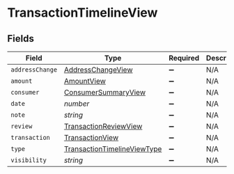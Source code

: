 # TransactionTimelineView


## Fields

| Field                                                                             | Type                                                                              | Required                                                                          | Description                                                                       |
| --------------------------------------------------------------------------------- | --------------------------------------------------------------------------------- | --------------------------------------------------------------------------------- | --------------------------------------------------------------------------------- |
| `addressChange`                                                                   | [AddressChangeView](../../models/shared/addresschangeview.md)                     | :heavy_minus_sign:                                                                | N/A                                                                               |
| `amount`                                                                          | [AmountView](../../models/shared/amountview.md)                                   | :heavy_minus_sign:                                                                | N/A                                                                               |
| `consumer`                                                                        | [ConsumerSummaryView](../../models/shared/consumersummaryview.md)                 | :heavy_minus_sign:                                                                | N/A                                                                               |
| `date`                                                                            | *number*                                                                          | :heavy_minus_sign:                                                                | N/A                                                                               |
| `note`                                                                            | *string*                                                                          | :heavy_minus_sign:                                                                | N/A                                                                               |
| `review`                                                                          | [TransactionReviewView](../../models/shared/transactionreviewview.md)             | :heavy_minus_sign:                                                                | N/A                                                                               |
| `transaction`                                                                     | [TransactionView](../../models/shared/transactionview.md)                         | :heavy_minus_sign:                                                                | N/A                                                                               |
| `type`                                                                            | [TransactionTimelineViewType](../../models/shared/transactiontimelineviewtype.md) | :heavy_minus_sign:                                                                | N/A                                                                               |
| `visibility`                                                                      | *string*                                                                          | :heavy_minus_sign:                                                                | N/A                                                                               |